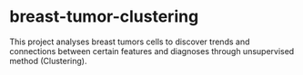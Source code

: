 # breast-tumor-clustering
This project analyses breast tumors cells to discover trends and connections between certain features and diagnoses through unsupervised method (Clustering).
